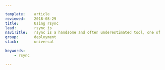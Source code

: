 ```yaml
---

template:    article
reviewed:    2018-08-29
title:       Using rsync
lead:        rsync is 
naviTitle:   rsync is a handsome and often underestimated tool, one of the best and fastest ways to deploy code without hassle. This article gives you direction on how to use it here on fortrabbit.
group:       deployment
stack:       universal

keywords:
    - rsync

---
```


